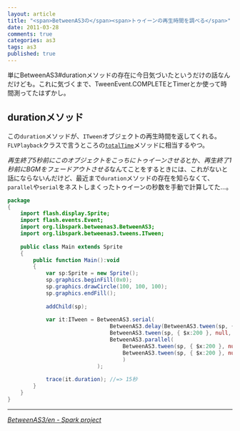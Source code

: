 ```yaml
---
layout: article
title: "<span>BetweenAS3の</span><span>トゥイーンの再生時間を調べる</span>"
date: 2011-03-28
comments: true
categories: as3
tags: as3
published: true
---
```


単にBetweenAS3#durationメソッドの存在に今日気づいたというだけの話なんだけども。これに気づくまで、TweenEvent.COMPLETEとTimerとか使って時間測ってたはずかし。

<!-- READMORE -->

## durationメソッド

この`duration`メソッドが、`ITween`オブジェクトの再生時間を返してくれる。`FLVPlayback`クラスで言うところの[`totalTime`](http://livedocs.adobe.com/flash/9.0_jp/ActionScriptLangRefV3/fl/video/FLVPlayback.html)メソッドに相当するやつ。

*再生終了5秒前にこのオブジェクトをこっちにトゥイーンさせる*とか、*再生終了1秒前にBGMをフェードアウトさせる*なんてことをするときには、これがないと話にならないんだけど、最近まで`duration`メソッドの存在を知らなくて、`parallel`や`serial`をネストしまくったトゥイーンの秒数を手動で計算してた…。

~~~ actionscript
package 
{
    import flash.display.Sprite;
    import flash.events.Event;
    import org.libspark.betweenas3.BetweenAS3;
    import org.libspark.betweenas3.tweens.ITween;
    
    public class Main extends Sprite 
    {
        public function Main():void 
        {
            var sp:Sprite = new Sprite();
            sp.graphics.beginFill(0x0);
            sp.graphics.drawCircle(100, 100, 100);
            sp.graphics.endFill();
            
            addChild(sp);
            
            var it:ITween = BetweenAS3.serial(
                                BetweenAS3.delay(BetweenAS3.tween(sp, { $x:200 }, null, 3), 3, 3),
                                BetweenAS3.tween(sp, { $x:200 }, null, 3),
                                BetweenAS3.parallel(
                                    BetweenAS3.tween(sp, { $x:200 }, null, 3),
                                    BetweenAS3.tween(sp, { $x:200 }, null, 3)
                                    )
                            );
                            
            trace(it.duration); //=> 15秒
        }
    }
}
~~~

* * *

<cite>[BetweenAS3/en - Spark project](http://www.libspark.org/wiki/BetweenAS3/en)</cite>
